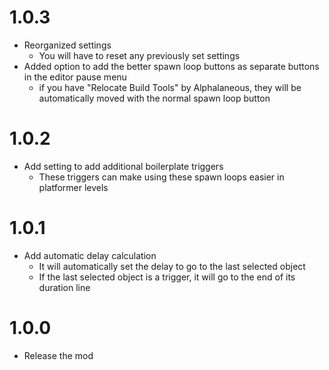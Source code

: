 # 1.0.3
- Reorganized settings
	- You will have to reset any previously set settings
- Added option to add the better spawn loop buttons as separate buttons in the editor pause menu
	- if you have "Relocate Build Tools" by Alphalaneous, they will be automatically moved with the normal spawn loop button
# 1.0.2
- Add setting to add additional boilerplate triggers
	- These triggers can make using these spawn loops easier in platformer levels
# 1.0.1
- Add automatic delay calculation
	- It will automatically set the delay to go to the last selected object
	- If the last selected object is a trigger, it will go to the end of its duration line
# 1.0.0
- Release the mod